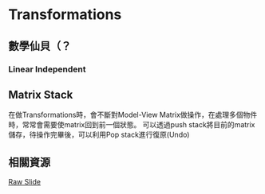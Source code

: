 # Transformations

## 數學仙貝（？

  ### Linear Independent
   

## Matrix Stack
  在做Transformations時，會不斷對Model-View Matrix做操作，在處理多個物件時，常常會需要使matrix回到前一個狀態。
  可以透過push stack將目前的matrix儲存，待操作完畢後，可以利用Pop stack進行復原(Undo)

## 相關資源

[Raw Slide](https://raw.githubusercontent.com/erickson-makotoki/computer-graphic-yzu/master/cg_lecture_04.pdf)
